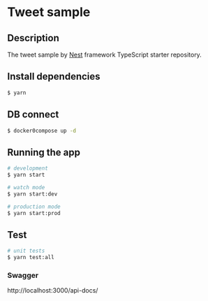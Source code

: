 # Tweet sample
## Description
The tweet sample by [Nest](https://github.com/nestjs/nest) framework TypeScript starter repository.

## Install dependencies

```bash
$ yarn
```

## DB connect

```bash
$ docker0compose up -d
```

## Running the app

```bash
# development
$ yarn start

# watch mode
$ yarn start:dev

# production mode
$ yarn start:prod
```

## Test

```bash
# unit tests
$ yarn test:all
```

### Swagger
http://localhost:3000/api-docs/
